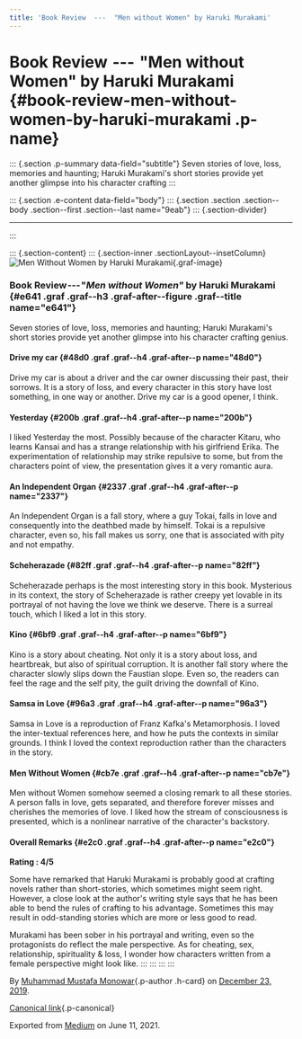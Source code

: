 ```yaml
---
title: 'Book Review  ---  "Men without Women" by Haruki Murakami'
---
```


Book Review  ---  "Men without Women" by Haruki Murakami {#book-review-men-without-women-by-haruki-murakami .p-name}
========================================================

::: {.section .p-summary data-field="subtitle"}
Seven stories of love, loss, memories and haunting; Haruki Murakami's
short stories provide yet another glimpse into his character crafting
:::

::: {.section .e-content data-field="body"}
::: {.section .section .section--body .section--first .section--last name="9eab"}
::: {.section-divider}

------------------------------------------------------------------------
:::

::: {.section-content}
::: {.section-inner .sectionLayout--insetColumn}
![*Men Without Women* by
Haruki Murakami](https://cdn-images-1.medium.com/max/800/1*coSuvlzGcanpzhXRusNbzA.jpeg){.graf-image}

### Book Review --- "*Men without Women"* by Haruki Murakami {#e641 .graf .graf--h3 .graf-after--figure .graf--title name="e641"}

Seven stories of love, loss, memories and haunting; Haruki Murakami's
short stories provide yet another glimpse into his character crafting
genius.

#### Drive my car {#48d0 .graf .graf--h4 .graf-after--p name="48d0"}

Drive my car is about a driver and the car owner discussing their past,
their sorrows. It is a story of loss, and every character in this story
have lost something, in one way or another. Drive my car is a good
opener, I think.

#### Yesterday {#200b .graf .graf--h4 .graf-after--p name="200b"}

I liked Yesterday the most. Possibly because of the character Kitaru,
who learns Kansai and has a strange relationship with his girlfriend
Erika. The experimentation of relationship may strike repulsive to some,
but from the characters point of view, the presentation gives it a very
romantic aura.

#### An Independent Organ {#2337 .graf .graf--h4 .graf-after--p name="2337"}

An Independent Organ is a fall story, where a guy Tokai, falls in love
and consequently into the deathbed made by himself. Tokai is a repulsive
character, even so, his fall makes us sorry, one that is associated with
pity and not empathy.

#### Scheherazade {#82ff .graf .graf--h4 .graf-after--p name="82ff"}

Scheherazade perhaps is the most interesting story in this book.
Mysterious in its context, the story of Scheherazade is rather creepy
yet lovable in its portrayal of not having the love we think we deserve.
There is a surreal touch, which I liked a lot in this story.

#### Kino {#6bf9 .graf .graf--h4 .graf-after--p name="6bf9"}

Kino is a story about cheating. Not only it is a story about loss, and
heartbreak, but also of spiritual corruption. It is another fall story
where the character slowly slips down the Faustian slope. Even so, the
readers can feel the rage and the self pity, the guilt driving the
downfall of Kino.

#### Samsa in Love {#96a3 .graf .graf--h4 .graf-after--p name="96a3"}

Samsa in Love is a reproduction of Franz Kafka's Metamorphosis. I loved
the inter-textual references here, and how he puts the contexts in
similar grounds. I think I loved the context reproduction rather than
the characters in the story.

#### Men Without Women {#cb7e .graf .graf--h4 .graf-after--p name="cb7e"}

Men without Women somehow seemed a closing remark to all these stories.
A person falls in love, gets separated, and therefore forever misses and
cherishes the memories of love. I liked how the stream of consciousness
is presented, which is a nonlinear narrative of the character's
backstory.

#### Overall Remarks {#e2c0 .graf .graf--h4 .graf-after--p name="e2c0"}

**Rating : 4/5**

Some have remarked that Haruki Murakami is probably good at crafting
novels rather than short-stories, which sometimes might seem right.
However, a close look at the author's writing style says that he has
been able to bend the rules of crafting to his advantage. Sometimes this
may result in odd-standing stories which are more or less good to read.

Murakami has been sober in his portrayal and writing, even so the
protagonists do reflect the male perspective. As for cheating, sex,
relationship, spirituality & loss, I wonder how characters written from
a female perspective might look like.
:::
:::
:::
:::

By [Muhammad Mustafa Monowar](https://medium.com/@mmmonowar){.p-author
.h-card} on [December 23, 2019](https://medium.com/p/80a3141e2c7b).

[Canonical
link](https://medium.com/@mmmonowar/book-review-men-without-women-by-haruki-murakami-80a3141e2c7b){.p-canonical}

Exported from [Medium](https://medium.com) on June 11, 2021.
